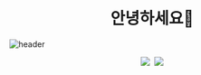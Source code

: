 # <h1 align="center">안녕하세요🐥 </h1>
![header](https://capsule-render.vercel.app/api?text=Hello%World!&fontSize=80)
<p align="center"><img src="https://img.shields.io/badge/Python-3766AB?style=flat-square&logo=Python&logoColor=white"/></a>&nbsp  <a href="클릭시 이동할 링크" target="_blank"><img src="https://img.shields.io/badge/ddd7243@gmail.com-##0000?style=flat-square&logo=이미지 이름&logoColor=white"/></a> </p>
<!--
**park-hwoo/park-hwoo** is a ✨ _special_ ✨ repository because its `README.md` (this file) appears on your GitHub profile.

Here are some ideas to get you started:

- my name is 형우 박 ...
- I am studying at the IT Busan Center ...
-->
